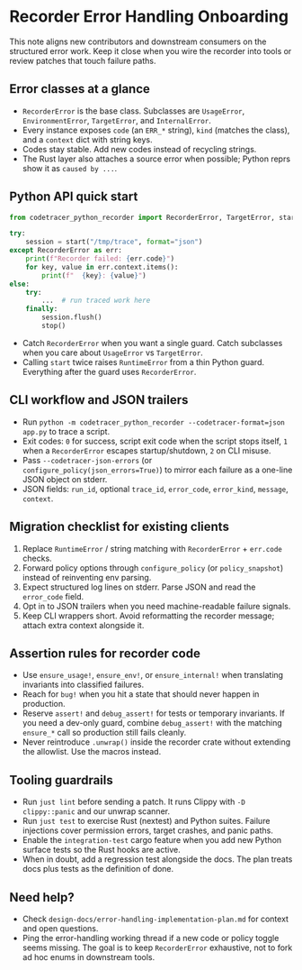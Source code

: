 # Recorder Error Handling Onboarding

This note aligns new contributors and downstream consumers on the structured error work. Keep it close when you wire the recorder into tools or review patches that touch failure paths.

## Error classes at a glance
- `RecorderError` is the base class. Subclasses are `UsageError`, `EnvironmentError`, `TargetError`, and `InternalError`.
- Every instance exposes `code` (an `ERR_*` string), `kind` (matches the class), and a `context` dict with string keys.
- Codes stay stable. Add new codes instead of recycling strings.
- The Rust layer also attaches a source error when possible; Python reprs show it as `caused by ...`.

## Python API quick start
```python
from codetracer_python_recorder import RecorderError, TargetError, start, stop

try:
    session = start("/tmp/trace", format="json")
except RecorderError as err:
    print(f"Recorder failed: {err.code}")
    for key, value in err.context.items():
        print(f"  {key}: {value}")
else:
    try:
        ...  # run traced work here
    finally:
        session.flush()
        stop()
```
- Catch `RecorderError` when you want a single guard. Catch subclasses when you care about `UsageError` vs `TargetError`.
- Calling `start` twice raises `RuntimeError` from a thin Python guard. Everything after the guard uses `RecorderError`.

## CLI workflow and JSON trailers
- Run `python -m codetracer_python_recorder --codetracer-format=json app.py` to trace a script.
- Exit codes: `0` for success, script exit code when the script stops itself, `1` when a `RecorderError` escapes startup/shutdown, `2` on CLI misuse.
- Pass `--codetracer-json-errors` (or `configure_policy(json_errors=True)`) to mirror each failure as a one-line JSON object on stderr.
- JSON fields: `run_id`, optional `trace_id`, `error_code`, `error_kind`, `message`, `context`.

## Migration checklist for existing clients
1. Replace `RuntimeError` / string matching with `RecorderError` + `err.code` checks.
2. Forward policy options through `configure_policy` (or `policy_snapshot`) instead of reinventing env parsing.
3. Expect structured log lines on stderr. Parse JSON and read the `error_code` field.
4. Opt in to JSON trailers when you need machine-readable failure signals.
5. Keep CLI wrappers short. Avoid reformatting the recorder message; attach extra context alongside it.

## Assertion rules for recorder code
- Use `ensure_usage!`, `ensure_env!`, or `ensure_internal!` when translating invariants into classified failures.
- Reach for `bug!` when you hit a state that should never happen in production.
- Reserve `assert!` and `debug_assert!` for tests or temporary invariants. If you need a dev-only guard, combine `debug_assert!` with the matching `ensure_*` call so production still fails cleanly.
- Never reintroduce `.unwrap()` inside the recorder crate without extending the allowlist. Use the macros instead.

## Tooling guardrails
- Run `just lint` before sending a patch. It runs Clippy with `-D clippy::panic` and our unwrap scanner.
- Run `just test` to exercise Rust (nextest) and Python suites. Failure injections cover permission errors, target crashes, and panic paths.
- Enable the `integration-test` cargo feature when you add new Python surface tests so the Rust hooks are active.
- When in doubt, add a regression test alongside the docs. The plan treats docs plus tests as the definition of done.

## Need help?
- Check `design-docs/error-handling-implementation-plan.md` for context and open questions.
- Ping the error-handling working thread if a new code or policy toggle seems missing. The goal is to keep `RecorderError` exhaustive, not to fork ad hoc enums in downstream tools.

